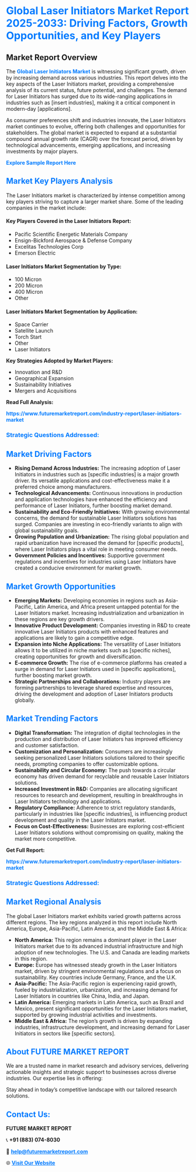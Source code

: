 <h1 style="color: #007BFF;">Global Laser Initiators Market Report 2025-2033: Driving Factors, Growth Opportunities, and Key Players</h1>

<section id="overview">
<h2>Market Report Overview</h2>
<p>The <a href="https://www.futuremarketreport.com/industry-report/laser-initiators-market" style="color: #007BFF; text-decoration: none;"><strong>Global Laser Initiators Market</strong></a> is witnessing significant growth, driven by increasing demand across various industries. This report delves into the key aspects of the Laser Initiators market, providing a comprehensive analysis of its current status, future potential, and challenges. The demand for Laser Initiators has surged due to its wide-ranging applications in industries such as [insert industries], making it a critical component in modern-day [applications].</p>
<p>As consumer preferences shift and industries innovate, the Laser Initiators market continues to evolve, offering both challenges and opportunities for stakeholders. The global market is expected to expand at a substantial compound annual growth rate (CAGR) over the forecast period, driven by technological advancements, emerging applications, and increasing investments by major players.</p>
</section>

<section id="overview">
<p><a href="https://www.futuremarketreport.com/request-sample/reportId=112899" style="color: #007BFF; text-decoration: none;"><strong>Explore Sample Report Here</strong></a></p>
</section>

<section id="key-players">
<h2 style="color: #007BFF;">Market Key Players Analysis</h2>
<p>The Laser Initiators market is characterized by intense competition among key players striving to capture a larger market share. Some of the leading companies in the market include:</p>
<h4>Key Players Covered in the Laser Initiators Report:</h4>
<ul><li>Pacific Scientific Energetic Materials Company</li><li>Ensign-Bickford Aerospace &amp; Defense Company</li><li>Excelitas Technologies Corp</li><li>Emerson Electric</li></ul>
<h4>Laser Initiators Market Segmentation by Type:</h4>
<ul><li>100 Micron</li><li>200 Micron</li><li>400 Micron</li><li>Other</li></ul>

<h4>Laser Initiators Market Segmentation by Application:</h4>
<ul><li>Space Carrier</li><li>Satellite Launch</li><li>Torch Start</li><li>Other</li><li>Laser Initiators</li></ul>
<p><strong>Key Strategies Adopted by Market Players:</strong></p>
<ul>
<li>Innovation and R&D</li>
<li>Geographical Expansion</li>
<li>Sustainability Initiatives</li>
<li>Mergers and Acquisitions</li>
</ul>
</section>

<section>
<p><strong>Read Full Analysis: </strong></p><a href="https://www.futuremarketreport.com/industry-report/laser-initiators-market" style="color: #007BFF; text-decoration: none;"><strong>https://www.futuremarketreport.com/industry-report/laser-initiators-market</strong></a>
<h3 style="color: #007BFF;">Strategic Questions Addressed:</h3>
</section>

<section id="driving-factors">
<h2 style="color: #007BFF;">Market Driving Factors</h2>
<ul>
<li><strong>Rising Demand Across Industries:</strong> The increasing adoption of Laser Initiators in industries such as [specific industries] is a major growth driver. Its versatile applications and cost-effectiveness make it a preferred choice among manufacturers.</li>
<li><strong>Technological Advancements:</strong> Continuous innovations in production and application technologies have enhanced the efficiency and performance of Laser Initiators, further boosting market demand.</li>
<li><strong>Sustainability and Eco-Friendly Initiatives:</strong> With growing environmental concerns, the demand for sustainable Laser Initiators solutions has surged. Companies are investing in eco-friendly variants to align with global sustainability goals.</li>
<li><strong>Growing Population and Urbanization:</strong> The rising global population and rapid urbanization have increased the demand for [specific products], where Laser Initiators plays a vital role in meeting consumer needs.</li>
<li><strong>Government Policies and Incentives:</strong> Supportive government regulations and incentives for industries using Laser Initiators have created a conducive environment for market growth.</li>
</ul>
</section>

<section id="growth-opportunities">
<h2 style="color: #007BFF;">Market Growth Opportunities</h2>
<ul>
<li><strong>Emerging Markets:</strong> Developing economies in regions such as Asia-Pacific, Latin America, and Africa present untapped potential for the Laser Initiators market. Increasing industrialization and urbanization in these regions are key growth drivers.</li>
<li><strong>Innovative Product Development:</strong> Companies investing in R&D to create innovative Laser Initiators products with enhanced features and applications are likely to gain a competitive edge.</li>
<li><strong>Expansion into Niche Applications:</strong> The versatility of Laser Initiators allows it to be utilized in niche markets such as [specific niches], creating opportunities for growth and diversification.</li>
<li><strong>E-commerce Growth:</strong> The rise of e-commerce platforms has created a surge in demand for Laser Initiators used in [specific applications], further boosting market growth.</li>
<li><strong>Strategic Partnerships and Collaborations:</strong> Industry players are forming partnerships to leverage shared expertise and resources, driving the development and adoption of Laser Initiators products globally.</li>
</ul>
</section>

<section id="trending-factors">
<h2 style="color: #007BFF;">Market Trending Factors</h2>
<ul>
<li><strong>Digital Transformation:</strong> The integration of digital technologies in the production and distribution of Laser Initiators has improved efficiency and customer satisfaction.</li>
<li><strong>Customization and Personalization:</strong> Consumers are increasingly seeking personalized Laser Initiators solutions tailored to their specific needs, prompting companies to offer customizable options.</li>
<li><strong>Sustainability and Circular Economy:</strong> The push towards a circular economy has driven demand for recyclable and reusable Laser Initiators solutions.</li>
<li><strong>Increased Investment in R&D:</strong> Companies are allocating significant resources to research and development, resulting in breakthroughs in Laser Initiators technology and applications.</li>
<li><strong>Regulatory Compliance:</strong> Adherence to strict regulatory standards, particularly in industries like [specific industries], is influencing product development and quality in the Laser Initiators market.</li>
<li><strong>Focus on Cost-Effectiveness:</strong> Businesses are exploring cost-efficient Laser Initiators solutions without compromising on quality, making the market more competitive.</li>
</ul>
</section>

<section>
<p><strong>Get Full Report: </strong></p><a href="https://www.futuremarketreport.com/industry-report/laser-initiators-market" style="color: #007BFF; text-decoration: none;"><strong>https://www.futuremarketreport.com/industry-report/laser-initiators-market</strong></a>
<h3 style="color: #007BFF;">Strategic Questions Addressed:</h3>
</section>


<section id="regional-analysis">
<h2 style="color: #007BFF;">Market Regional Analysis</h2>
<p>The global Laser Initiators market exhibits varied growth patterns across different regions. The key regions analyzed in this report include North America, Europe, Asia-Pacific, Latin America, and the Middle East & Africa:</p>
<ul>
<li><strong>North America:</strong> This region remains a dominant player in the Laser Initiators market due to its advanced industrial infrastructure and high adoption of new technologies. The U.S. and Canada are leading markets in this region.</li>
<li><strong>Europe:</strong> Europe has witnessed steady growth in the Laser Initiators market, driven by stringent environmental regulations and a focus on sustainability. Key countries include Germany, France, and the U.K.</li>
<li><strong>Asia-Pacific:</strong> The Asia-Pacific region is experiencing rapid growth, fueled by industrialization, urbanization, and increasing demand for Laser Initiators in countries like China, India, and Japan.</li>
<li><strong>Latin America:</strong> Emerging markets in Latin America, such as Brazil and Mexico, present significant opportunities for the Laser Initiators market, supported by growing industrial activities and investments.</li>
<li><strong>Middle East & Africa:</strong> The region’s growth is driven by expanding industries, infrastructure development, and increasing demand for Laser Initiators in sectors like [specific sectors].</li>
</ul>
</section>

<footer>
<h2 style="color: #007BFF;">About FUTURE MARKET REPORT</h2>
<p>We are a trusted name in market research and advisory services, delivering actionable insights and strategic support to businesses across diverse industries. Our expertise lies in offering:</p>

<p>Stay ahead in today’s competitive landscape with our tailored research solutions.</p>

<h2 style="color: #007BFF;">Contact Us:</h2>
<p><strong>FUTURE MARKET REPORT</strong></p>
<p>📞 <strong>+91 (883) 074-8030</strong></p>
<p>📧 <strong><a href="mailto:help@futuremarketreport.com" style="color: #007BFF;">help@futuremarketreport.com</a></strong></p>
<p>🌐 <strong><a href="https://www.futuremarketreport.com/" style="color: #007BFF;">Visit Our Website</a></strong></p>
</footer>